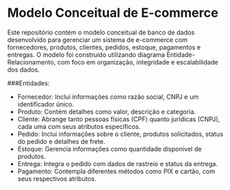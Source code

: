 # Modelo Conceitual de E-commerce 
Este repositório contém o modelo conceitual de banco de dados desenvolvido para gerenciar um sistema de e-commerce com fornecedores, produtos, clientes, pedidos, estoque, pagamentos e entregas. O modelo foi construído utilizando diagrama Entidade-Relacionamento, com foco em organização, integridade e escalabilidade dos dados.

###Entidades:
-	Fornecedor: Inclui informações como razão social, CNPJ e um identificador único.
-	Produto: Contém detalhes como valor, descrição e categoria.
-	Cliente: Abrange tanto pessoas físicas (CPF) quanto jurídicas (CNPJ), cada uma com seus atributos específicos.
-	Pedido: Inclui informações sobre o cliente, produtos solicitados, status do pedido e detalhes de frete.
-	Estoque: Gerencia informações como quantidade disponível de produtos.
-	Entrega: Integra o pedido com dados de rastreio e status da entrega.
-	Pagamento: Contempla diferentes métodos como PIX e cartão, com seus respectivos atributos.
